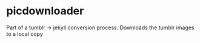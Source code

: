 # picdownloader
Part of a tumblr -> jekyll conversion process. Downloads the tumblr images to a local copy
